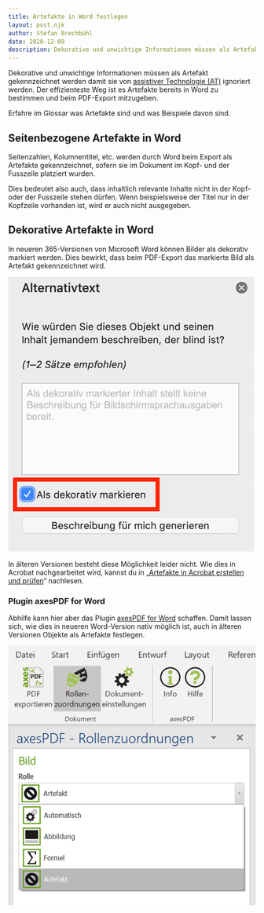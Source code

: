 ```yaml
---
title: Artefakte in Word festlegen
layout: post.njk
author: Stefan Brechbühl
date: 2020-12-09
description: Dekorative und unwichtige Informationen müssen als Artefakt gekennzeichnet werden damit sie von assistiver Technologie (AT) ignoriert werden. Der effizienteste Weg ist es  Artefakte bereits in Word zu bestimmen und beim PDF-Export mitzugeben.
---
```


Dekorative und unwichtige Informationen müssen als Artefakt gekennzeichnet werden damit sie von [assistiver Technologie (AT)](/de/glossary/#assistive-technologie) ignoriert werden. Der effizienteste Weg ist es Artefakte bereits in Word zu bestimmen und beim PDF-Export mitzugeben.

<p class="note">
  Erfahre im Glossar was <Link to="/de/glossary/#Artefakt/">Artefakte</Link> sind und was Beispiele
  davon sind.
</p>

## Seitenbezogene Artefakte in Word

Seitenzahlen, Kolumnentitel, etc. werden durch Word beim Export als Artefakte gekennzeichnet, sofern sie im Dokument im Kopf- und der Fusszeile platziert wurden.

Dies bedeutet also auch, dass inhaltlich relevante Inhalte nicht in der Kopf- oder der Fusszeile stehen dürfen. Wenn beispielsweise der Titel nur in der Kopfzeile vorhanden ist, wird er auch nicht ausgegeben.

## Dekorative Artefakte in Word

In neueren 365-Versionen von Microsoft Word können Bilder als dekorativ markiert werden. Dies bewirkt, dass beim PDF-Export das markierte Bild als Artefakt gekennzeichnet wird.

![Markiertes Optionsfeld „Als dekorativ markieren“. Bildschirmfoto aus Word.](src/assets/img/word-als-dekorativ-markieren.png)

In älteren Versionen besteht diese Möglichkeit leider nicht. Wie dies in Acrobat nachgearbeitet wird, kannst du in „[Artefakte in Acrobat erstellen und prüfen](/de/basics/acrobat/create-and-check-artifacts-in-acrobat/)“ nachlesen.

### Plugin axesPDF for Word

Abhilfe kann hier aber das Plugin [axesPDF for Word](https://www.axes4.com/axespdf-for-word-ueberblick.html) schaffen. Damit lassen sich, wie dies in neueren Word-Version nativ möglich ist, auch in älteren Versionen Objekte als Artefakte festlegen.

![axesPDF Rollenzuordnung mit ausgewählter Option „Artefakt“, welches auf ein Bild angewendet wurde. Bildschirmfoto des Plugins.](src/assets/img/axespdf-artefakt.png)
